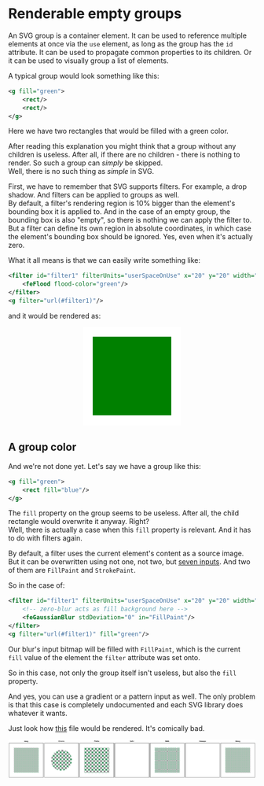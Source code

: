 # Renderable empty groups

An SVG group is a container element. It can be used to reference multiple elements at once
via the `use` element, as long as the group has the `id` attribute.
It can be used to propagate common properties to its children.
Or it can be used to visually group a list of elements.

A typical group would look something like this:

```xml
<g fill="green">
    <rect/>
    <rect/>
</g>
```

Here we have two rectangles that would be filled with a green color.

After reading this explanation you might think that a group
without any children is useless. After all, if there are
no children - there is nothing to render. So such a group can _simply_ be skipped.<br>
Well, there is no such thing as _simple_ in SVG.

First, we have to remember that SVG supports filters. For example, a drop shadow.
And filters can be applied to groups as well.<br>
By default, a filter's rendering region is 10% bigger than the element's bounding box it is applied to.
And in the case of an empty group, the bounding box is also "empty", so there is nothing
we can apply the filter to.<br>
But a filter can define its own region in absolute coordinates, in which case
the element's bounding box should be ignored. Yes, even when it's actually zero.

What it all means is that we can easily write something like:

```xml
<filter id="filter1" filterUnits="userSpaceOnUse" x="20" y="20" width="160" height="160">
    <feFlood flood-color="green"/>
</filter>
<g filter="url(#filter1)"/>
```

and it would be rendered as:

<p align="center">
<img src="images/empty-group-with-filter.png" width="200" height="200">
</p>

## A group color

And we're not done yet. Let's say we have a group like this:

```xml
<g fill="green">
    <rect fill="blue"/>
</g>
```

The `fill` property on the group seems to be useless.
After all, the child rectangle would overwrite it anyway. Right?<br>
Well, there is actually a case when this `fill` property is relevant.
And it has to do with filters again.

By default, a filter uses the current element's content as a source image.
But it can be overwritten using not one, not two,
but [seven inputs](https://www.w3.org/TR/SVG11/filters.html#FilterPrimitiveInAttribute).
And two of them are `FillPaint` and `StrokePaint`.

So in the case of:

```xml
<filter id="filter1" filterUnits="userSpaceOnUse" x="20" y="20" width="160" height="160">
    <!-- zero-blur acts as fill background here -->
    <feGaussianBlur stdDeviation="0" in="FillPaint"/>
</filter>
<g filter="url(#filter1)" fill="green"/>
```

Our blur's input bitmap will be filled with `FillPaint`, which is the current `fill` value
of the element the `filter` attribute was set onto.

So in this case, not only the group itself isn't useless, but also the `fill` property.

And yes, you can use a gradient or a pattern input as well. The only problem is that this
case is completely undocumented and each SVG library does whatever it wants.

Just look how [this](https://github.com/RazrFalcon/notes-on-svg-parsing/blob/master/src/images/filter-fill-input-bug.svg)
file would be rendered. It's comically bad.

![](images/filter-fill-input-bug.png)
